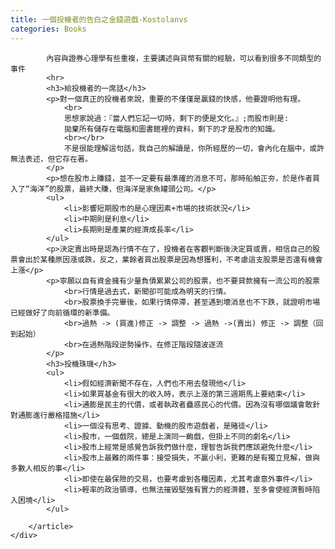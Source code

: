 ```yaml
---
title: 一個投機者的告白之金錢遊戲-Kostolanvs
categories: Books
---
```



<div class="container-fluid">
	<div class="row single-entry">
		<article class="col-lg-8 col-lg-offset-2 col-md-8 col-md-offset-2 col-sm-8 col-sm-offset-2 col-xs-12 col-xs-offset-0">
			
			內容與證券心理學有些重複，主要講述與貨幣有關的經驗，可以看到很多不同類型的事件
			<hr>
			<h3>給投機者的一席話</h3>
			<p>對一個真正的投機者來說，重要的不僅僅是贏錢的快感，他要證明他有理。
				<br>
				思想家說過：『當人們忘記一切時，剩下的便是文化。』;而股市則是:
				拋棄所有儲存在電腦和圖書館裡的資料，剩下的才是股市的知識。
				<br></br>
				不是很能理解這句話，我自己的解讀是，你所經歷的一切，會內化在腦中，或許無法表述，但它存在著。
			</p>
			<p>想在股市上賺錢，並不一定要有最準確的消息不可，那時船舶正夯，於是作者買入了“海洋”的股票，最終大賺，但海洋是家魚罐頭公司。</p>
			<ul>
				<li>影響短期股市的是心理因素+市場的技術狀況</li>
				<li>中期則是利息</li>
				<li>長期則是產業的經濟成長率</li>
			</ul>
			<p>決定賣出時是認為行情不在了，投機者在客觀判斷後決定買或賣，相信自己的股票會出於某種原因漲或跌，反之，業餘者買出股票是因為想獲利，不考慮這支股票是否還有機會上漲</p>
			<p>寧願以自有資金擁有少量負債累累公司的股票，也不要貸款擁有一流公司的股票
				<br>行情是過去式，新聞卻可能成為明天的行情。
				<br>股票換手完畢後，如果行情停滯，甚至遇到壞消息也不下跌，就證明市場已經做好了向前循環的新準備。
				<br>過熱 -> (買進)修正 -> 調整 -> 過熱 ->(賣出) 修正 -> 調整（回到起始）
				<br>在過熱階段逆勢操作，在修正階段隨波逐流
			</p>
			<h3>投機珠璣</h3>
			<ul>
				<li>假如經濟新聞不存在，人們也不用去發現他</li>
				<li>如果買基金有很大的收入時，表示上漲的第三週期馬上要結束</li>
				<li>通膨是民主的代價，或者執政者蠱惑民心的代價。因為沒有哪個議會敢針對通膨進行嚴格措施</li>
				<li>一個沒有思考、證據、動機的股市遊戲者，是賭徒</li>
				<li>股市，一個戲院，總是上演同一齣戲，但掛上不同的劇名</li>
				<li>股市上經常是感覺告訴我們做什麼，理智告訴我們應該避免什麼</li>
				<li>股市上最難的兩件事：接受損失，不贏小利，更難的是有獨立見解，做與多數人相反的事</li>
				<li>即使在最保險的交易，也要考慮到各種因素，尤其考慮意外事件</li>
				<li>輕率的政治領導，也無法摧毀堅強有實力的經濟體，至多會使經濟暫時陷入困境</li>
			</ul>
	
		</article>
	</div>
</div>


